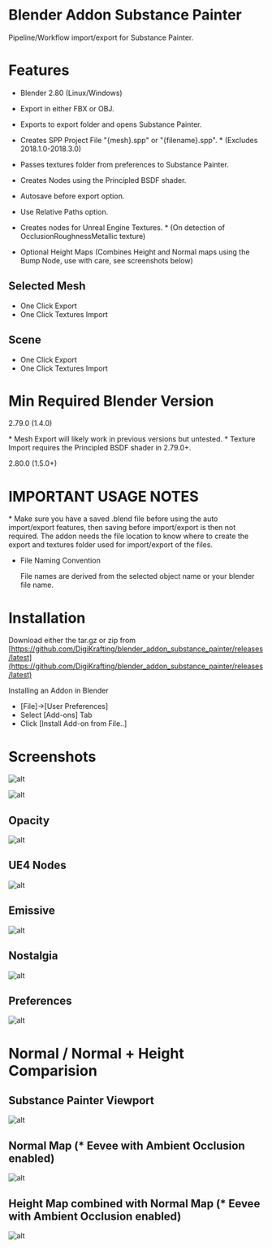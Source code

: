 # Blender Addon Substance Painter

Pipeline/Workflow import/export for Substance Painter.

# Features

- Blender 2.80 (Linux/Windows)

- Export in either FBX or OBJ.
- Exports to export folder and opens Substance Painter.
- Creates SPP Project File "{mesh}.spp" or "{filename}.spp". * (Excludes 2018.1.0-2018.3.0)
- Passes textures folder from preferences to Substance Painter.
- Creates Nodes using the Principled BSDF shader.
- Autosave before export option.
- Use Relative Paths option.
- Creates nodes for Unreal Engine Textures. * (On detection of OcclusionRoughnessMetallic texture)
- Optional Height Maps (Combines Height and Normal maps using the Bump Node, use with care, see screenshots below)

## Selected Mesh

- One Click Export
- One Click Textures Import

## Scene

- One Click Export
- One Click Textures Import

# Min Required Blender Version

2.79.0 (1.4.0)

\* Mesh Export will likely work in previous versions but untested.
\* Texture Import requires the Principled BSDF shader in 2.79.0+.

2.80.0 (1.5.0+)

# IMPORTANT USAGE NOTES

\* Make sure you have a saved .blend file before using the auto import/export features, then saving before import/export is then not required. The addon needs the file location to know where to create the export and textures folder used for import/export of the files.

- File Naming Convention

    File names are derived from the selected object name or your blender file name.

# Installation

Download either the tar.gz or zip from [https://github.com/DigiKrafting/blender_addon_substance_painter/releases/latest](https://github.com/DigiKrafting/blender_addon_substance_painter/releases/latest)

Installing an Addon in Blender

- [File]->[User Preferences]
- Select [Add-ons] Tab
- Click [Install Add-on from File..]

# Screenshots

![alt](/screenshots/sp_debian.png)

![alt](/screenshots/sp_2_8_0_rc_1.png)

## Opacity

![alt](/screenshots/sp_opacity.png)

## UE4 Nodes

![alt](/screenshots/sp_unreal.png)

## Emissive

![alt](/screenshots/sp_emissive.png)

## Nostalgia

![alt](/screenshots/sp.png)

## Preferences

![alt](/screenshots/sp_prefs.png)

# Normal / Normal + Height Comparision

## Substance Painter Viewport

![alt](/screenshots/sp_normals_sp.png)

## Normal Map (* Eevee with Ambient Occlusion enabled)

![alt](/screenshots/sp_Map_Normal.png)

## Height Map combined with Normal Map (* Eevee with Ambient Occlusion enabled)

![alt](/screenshots/sp_Map_Normal_Height.png)
